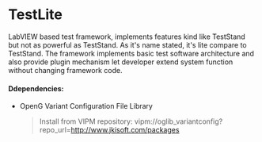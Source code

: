# TestLite
LabVIEW based test framework, implements features kind like TestStand but not as powerful as TestStand. As it's name stated, it's lite compare to TestStand. The framework implements basic test software architecture and also provide plugin mechanism let developer extend system function without changing framework code.  

#### Ddependencies:
* OpenG Variant Configuration File Library
  > Install from VIPM repository: vipm://oglib_variantconfig?repo_url=http://www.jkisoft.com/packages
